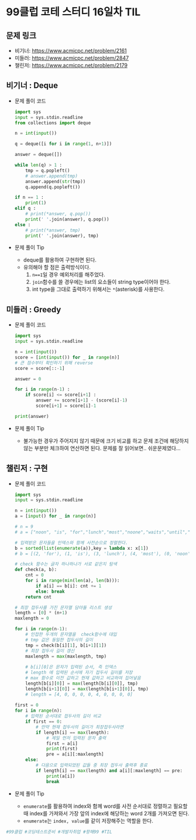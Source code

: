 # 99클럽 코테 스터디 16일차 TIL

## 문제 링크
- 비기너: https://www.acmicpc.net/problem/2161
- 미들러: https://www.acmicpc.net/problem/2847
- 챌린저: https://www.acmicpc.net/problem/2179


## 비기너 : Deque

* 문제 풀이 코드

    ```python
    import sys
    input = sys.stdin.readline
    from collections import deque

    n = int(input())

    q = deque([i for i in range(1, n+1)])

    answer = deque([])

    while len(q) > 1 :
        tmp = q.popleft()
        # answer.append(tmp)
        answer.append(str(tmp))
        q.append(q.popleft())

    if n == 1 :
        print(1)
    elif q :
        # print(*answer, q.pop())
        print(' '.join(answer), q.pop())
    else :
        # print(*answer, tmp)
        print(' '.join(answer), tmp)
    ```

* 문제 풀이 Tip
    * deque를 활용하여 구현하면 된다.
    * 유의해야 할 점은 출력방식이다.
        1. `n==1`일 경우 예외처리를 해주었다.
        2. `join`함수를 쓸 경우에는 list의 요소들이 string type이어야 한다.
        3. int type을 그대로 출력하기 위해서는 `*`(asterisk)를 사용한다.



## 미들러 : Greedy

* 문제 풀이 코드

    ```python
    import sys
    input = sys.stdin.readline

    n = int(input())
    score = [int(input()) for _ in range(n)]
    # 큰 점수부터 확인하기 위해 reverse
    score = score[::-1]

    answer = 0

    for i in range(n-1) :
        if score[i] <= score[i+1] :
            answer += score[i+1] - (score[i]-1)
            score[i+1] = score[i]-1

    print(answer)
    ```

* 문제 풀이 Tip
    * 불가능한 경우가 주어지지 않기 때문에 크기 비교를 하고 문제 조건에 해당하지 않는 부분만 체크하여 연산하면 된다. 문제를 잘 읽어보면.. 쉬운문제였다...



## 챌린저 : 구현

* 문제 풀이 코드

    ```python
    import sys
    input = sys.stdin.readline

    n = int(input())
    a = [input() for _ in range(n)]

    # n = 9
    # a = ["noon", "is", "for","lunch","most","noone","waits","until","two"]

    # 입력받은 문자들을 인덱스와 함께 사전순으로 정렬한다.
    b = sorted(list(enumerate(a)),key = lambda x: x[1])
    # b = [(2, 'for'), (1, 'is'), (3, 'lunch'), (4, 'most'), (0, 'noon'), (5, 'noone'), (8, 'two'), (7, 'until'), (6, 'waits')]

    # check 함수는 글자 하나하나가 서로 같은지 탐색
    def check(a, b):
        cnt = 0
        for i in range(min(len(a), len(b))):
            if a[i] == b[i]: cnt += 1
            else: break
        return cnt

    # 최장 접두사를 가진 문자열 담아둘 리스트 생성
    length = [0] * (n+1)
    maxlength = 0

    for i in range(n-1):
        # 인접한 두개의 문자열을  check함수에 대입
        # tmp 값은 동일한 접두사의 길이
        tmp = check(b[i][1], b[i+1][1])
        # 최장 접두사 길이 갱신
        maxlength = max(maxlength, tmp)
        
        # b[i][0]은 문자가 입력된 순서, 즉 인덱스
        # length 에 입력된 순서에 자기 접두사 길이를 저장
        # max 함수로 이전 값하고 현재 값하고 비교하여 집어넣음
        length[b[i][0]] = max(length[b[i][0]], tmp)
        length[b[i+1][0]] = max(length[b[i+1][0]], tmp)
        # length = [4, 0, 0, 0, 0, 4, 0, 0, 0, 0]
        
    first = 0
    for i in range(n):
        # 입력된 순서대로 접두사의 길이 비교
        if first == 0:
            # 만약 현재 접두사의 길이가 최장접두사라면
            if length[i] == max(length):
                # 제일 먼저 입력된 문자 출력
                first = a[i]
                print(first)
                pre = a[i][:maxlength]
        else:
            # 다음으로 입력되었된 값들 중 최장 접두사 출력후 종료
            if length[i] == max(length) and a[i][:maxlength] == pre:
                print(a[i])
                break
    ```

* 문제 풀이 Tip
    * `enumerate`를 활용하여 index와 함께 word를 사전 순서대로 정렬하고 필요할 때 index를 가져와서 가장 앞의 index에 해당하는 word 2개를 가져오면 된다.
    * `enumerate`는 `index, value`를 같이 저장해주는 역할을 한다.



```python
#99클럽 #코딩테스트준비 #개발자취업 #항해99 #TIL
```